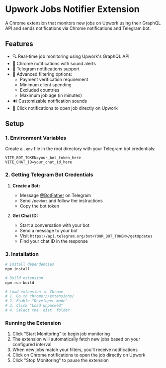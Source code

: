 # Upwork Jobs Notifier Extension

A Chrome extension that monitors new jobs on Upwork using their GraphQL API and sends notifications via Chrome notifications and Telegram bot.

## Features

- 🔍 Real-time job monitoring using Upwork's GraphQL API
- 📱 Chrome notifications with sound alerts
- 💬 Telegram notifications support
- 🎯 Advanced filtering options:
  - Payment verification requirement
  - Minimum client spending
  - Excluded countries
  - Maximum job age (in minutes)
- 🔊 Customizable notification sounds
- 🔗 Click notifications to open job directly on Upwork

## Setup

### 1. Environment Variables

Create a `.env` file in the root directory with your Telegram bot credentials:

```env
VITE_BOT_TOKEN=your_bot_token_here
VITE_CHAT_ID=your_chat_id_here
```

### 2. Getting Telegram Bot Credentials

1. **Create a Bot:**

   - Message [@BotFather](https://t.me/BotFather) on Telegram
   - Send `/newbot` and follow the instructions
   - Copy the bot token

2. **Get Chat ID:**
   - Start a conversation with your bot
   - Send a message to your bot
   - Visit `https://api.telegram.org/bot<YOUR_BOT_TOKEN>/getUpdates`
   - Find your chat ID in the response

### 3. Installation

```bash
# Install dependencies
npm install

# Build extension
npm run build

# Load extension in Chrome
# 1. Go to chrome://extensions/
# 2. Enable "Developer mode"
# 3. Click "Load unpacked"
# 4. Select the `dist` folder
```

### Running the Extension

1. Click "Start Monitoring" to begin job monitoring
2. The extension will automatically fetch new jobs based on your configured interval
3. When new jobs match your filters, you'll receive notifications
4. Click on Chrome notifications to open the job directly on Upwork
5. Click "Stop Monitoring" to pause the extension
